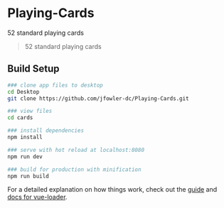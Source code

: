 # Playing-Cards
52 standard playing cards

> 52 standard playing cards

## Build Setup

``` bash
### clone app files to desktop
cd Desktop
git clone https://github.com/jfowler-dc/Playing-Cards.git

### view files
cd cards

### install dependencies
npm install

### serve with hot reload at localhost:8080
npm run dev

### build for production with minification
npm run build

```

For a detailed explanation on how things work, check out the [guide](http://vuejs-templates.github.io/webpack/) and [docs for vue-loader](http://vuejs.github.io/vue-loader).